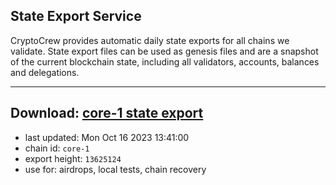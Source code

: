 ## State Export Service
CryptoCrew provides automatic daily state exports for all chains we validate. State export files can be used as genesis files and are a snapshot of the current blockchain state, including all validators, accounts, balances and delegations.

---
**Download: [core-1 state export](https://dl.ccvalidators.com/SERVICE/persistence/core-1_export_13625124.json)**
---

- last updated: Mon Oct 16 2023 13:41:00
- chain id: `core-1`
- export height: `13625124`
- use for: airdrops, local tests, chain recovery
